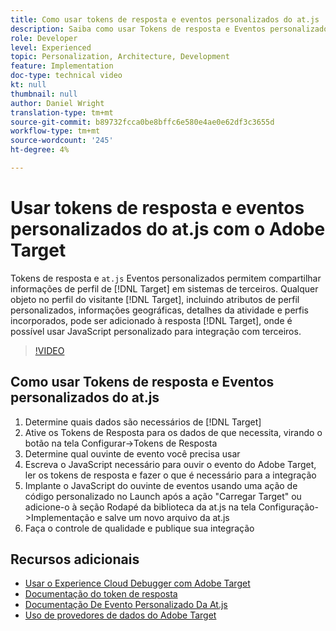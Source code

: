 ```yaml
---
title: Como usar tokens de resposta e eventos personalizados do at.js
description: Saiba como usar Tokens de resposta e Eventos personalizados da at.js para compartilhar informações de perfil do Target com sistemas de terceiros.
role: Developer
level: Experienced
topic: Personalization, Architecture, Development
feature: Implementation
doc-type: technical video
kt: null
thumbnail: null
author: Daniel Wright
translation-type: tm+mt
source-git-commit: b89732fcca0be8bffc6e580e4ae0e62df3c3655d
workflow-type: tm+mt
source-wordcount: '245'
ht-degree: 4%

---
```



# Usar tokens de resposta e eventos personalizados do at.js com o Adobe Target

Tokens de resposta e `at.js` Eventos personalizados permitem compartilhar informações de perfil de [!DNL Target] em sistemas de terceiros. Qualquer objeto no perfil do visitante [!DNL Target], incluindo atributos de perfil personalizados, informações geográficas, detalhes da atividade e perfis incorporados, pode ser adicionado à resposta [!DNL Target], onde é possível usar JavaScript personalizado para integração com terceiros.

>[!VIDEO](https://video.tv.adobe.com/v/23253/?quality=12)

## Como usar Tokens de resposta e Eventos personalizados do at.js

1. Determine quais dados são necessários de [!DNL Target]
1. Ative os Tokens de Resposta para os dados de que necessita, virando o botão na tela Configurar->Tokens de Resposta
1. Determine qual ouvinte de evento você precisa usar
1. Escreva o JavaScript necessário para ouvir o evento do Adobe Target, ler os tokens de resposta e fazer o que é necessário para a integração
1. Implante o JavaScript do ouvinte de eventos usando uma ação de código personalizado no Launch após a ação &quot;Carregar Target&quot; ou adicione-o à seção Rodapé da biblioteca da at.js na tela Configuração->Implementação e salve um novo arquivo da at.js
1. Faça o controle de qualidade e publique sua integração

## Recursos adicionais

* [Usar o Experience Cloud Debugger com Adobe Target](../troubleshooting/troubleshoot-with-the-experience-cloud-debugger.md)
* [Documentação do token de resposta](https://docs.adobe.com/help/en/target/using/administer/response-tokens.html)
* [Documentação De Evento Personalizado Da At.js](https://docs.adobe.com/content/help/en/target/using/implement-target/client-side/functions-overview/atjs-custom-events.html)
* [Uso de provedores de dados do Adobe Target](use-data-providers-to-integrate-third-party-data.md)